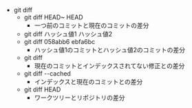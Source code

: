- git diff
    - git diff HEAD~ HEAD
        - 一つ前のコミットと現在のコミットの差分
    - git diff ハッシュ値1 ハッシュ値2
    - git diff 058abb6 ebfa6bc
        - ハッシュ値1のコミットとハッシュ値2のコミットの差分
    - git diff
        - 現在のコミットとインデックスされてない修正との差分
    - git diff --cached
        - インデックスと現在のコミットとの差分
    - git diff HEAD
        - ワークツリーとリポジトリの差分